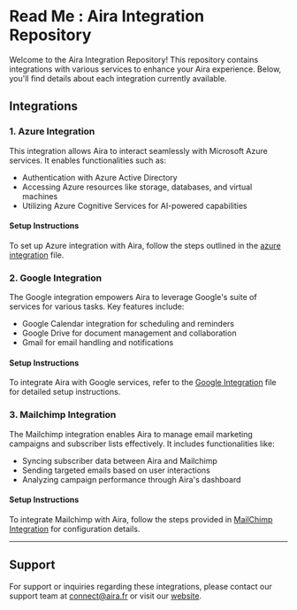 # Read Me : Aira Integration Repository

Welcome to the Aira Integration Repository! This repository contains integrations with various services to enhance your Aira experience. Below, you'll find details about each integration currently available.

## Integrations

### 1. Azure Integration

This integration allows Aira to interact seamlessly with Microsoft Azure services. It enables functionalities such as:
- Authentication with Azure Active Directory
- Accessing Azure resources like storage, databases, and virtual machines
- Utilizing Azure Cognitive Services for AI-powered capabilities

#### Setup Instructions
To set up Azure integration with Aira, follow the steps outlined in the [azure integration](https://github.com/airacommunity/AIRA-Integrations/blob/main/1.%20Azure%20Integrations.md) file.

### 2. Google Integration

The Google integration empowers Aira to leverage Google's suite of services for various tasks. Key features include:
- Google Calendar integration for scheduling and reminders
- Google Drive for document management and collaboration
- Gmail for email handling and notifications

#### Setup Instructions
To integrate Aira with Google services, refer to the [Google Integration](https://github.com/airacommunity/AIRA-Integrations/blob/main/2.%20Google%20Integration.md) file for detailed setup instructions.

### 3. Mailchimp Integration

The Mailchimp integration enables Aira to manage email marketing campaigns and subscriber lists effectively. It includes functionalities like:
- Syncing subscriber data between Aira and Mailchimp
- Sending targeted emails based on user interactions
- Analyzing campaign performance through Aira's dashboard

#### Setup Instructions
To integrate Mailchimp with Aira, follow the steps provided in [MailChimp Integration](https://github.com/airacommunity/AIRA-Integrations/blob/main/3.%20MailChimp%20Integration.md) for configuration details.




-----
## Support

For support or inquiries regarding these integrations, please contact our support team at connect@aira.fr or visit our [website](www.aira.fr).

